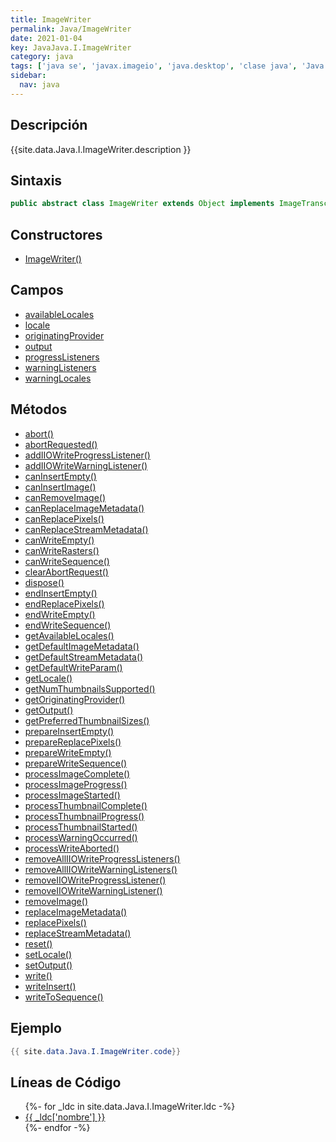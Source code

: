 ```yaml
---
title: ImageWriter
permalink: Java/ImageWriter
date: 2021-01-04
key: JavaJava.I.ImageWriter
category: java
tags: ['java se', 'javax.imageio', 'java.desktop', 'clase java', 'Java 1.0']
sidebar: 
  nav: java
---
```


## Descripción
{{site.data.Java.I.ImageWriter.description }}

## Sintaxis
~~~java
public abstract class ImageWriter extends Object implements ImageTranscoder
~~~

## Constructores
* [ImageWriter()](/Java/ImageWriter/ImageWriter/)

## Campos
* [availableLocales](/Java/ImageWriter/availableLocales)
* [locale](/Java/ImageWriter/locale)
* [originatingProvider](/Java/ImageWriter/originatingProvider)
* [output](/Java/ImageWriter/output)
* [progressListeners](/Java/ImageWriter/progressListeners)
* [warningListeners](/Java/ImageWriter/warningListeners)
* [warningLocales](/Java/ImageWriter/warningLocales)

## Métodos
* [abort()](/Java/ImageWriter/abort)
* [abortRequested()](/Java/ImageWriter/abortRequested)
* [addIIOWriteProgressListener()](/Java/ImageWriter/addIIOWriteProgressListener)
* [addIIOWriteWarningListener()](/Java/ImageWriter/addIIOWriteWarningListener)
* [canInsertEmpty()](/Java/ImageWriter/canInsertEmpty)
* [canInsertImage()](/Java/ImageWriter/canInsertImage)
* [canRemoveImage()](/Java/ImageWriter/canRemoveImage)
* [canReplaceImageMetadata()](/Java/ImageWriter/canReplaceImageMetadata)
* [canReplacePixels()](/Java/ImageWriter/canReplacePixels)
* [canReplaceStreamMetadata()](/Java/ImageWriter/canReplaceStreamMetadata)
* [canWriteEmpty()](/Java/ImageWriter/canWriteEmpty)
* [canWriteRasters()](/Java/ImageWriter/canWriteRasters)
* [canWriteSequence()](/Java/ImageWriter/canWriteSequence)
* [clearAbortRequest()](/Java/ImageWriter/clearAbortRequest)
* [dispose()](/Java/ImageWriter/dispose)
* [endInsertEmpty()](/Java/ImageWriter/endInsertEmpty)
* [endReplacePixels()](/Java/ImageWriter/endReplacePixels)
* [endWriteEmpty()](/Java/ImageWriter/endWriteEmpty)
* [endWriteSequence()](/Java/ImageWriter/endWriteSequence)
* [getAvailableLocales()](/Java/ImageWriter/getAvailableLocales)
* [getDefaultImageMetadata()](/Java/ImageWriter/getDefaultImageMetadata)
* [getDefaultStreamMetadata()](/Java/ImageWriter/getDefaultStreamMetadata)
* [getDefaultWriteParam()](/Java/ImageWriter/getDefaultWriteParam)
* [getLocale()](/Java/ImageWriter/getLocale)
* [getNumThumbnailsSupported()](/Java/ImageWriter/getNumThumbnailsSupported)
* [getOriginatingProvider()](/Java/ImageWriter/getOriginatingProvider)
* [getOutput()](/Java/ImageWriter/getOutput)
* [getPreferredThumbnailSizes()](/Java/ImageWriter/getPreferredThumbnailSizes)
* [prepareInsertEmpty()](/Java/ImageWriter/prepareInsertEmpty)
* [prepareReplacePixels()](/Java/ImageWriter/prepareReplacePixels)
* [prepareWriteEmpty()](/Java/ImageWriter/prepareWriteEmpty)
* [prepareWriteSequence()](/Java/ImageWriter/prepareWriteSequence)
* [processImageComplete()](/Java/ImageWriter/processImageComplete)
* [processImageProgress()](/Java/ImageWriter/processImageProgress)
* [processImageStarted()](/Java/ImageWriter/processImageStarted)
* [processThumbnailComplete()](/Java/ImageWriter/processThumbnailComplete)
* [processThumbnailProgress()](/Java/ImageWriter/processThumbnailProgress)
* [processThumbnailStarted()](/Java/ImageWriter/processThumbnailStarted)
* [processWarningOccurred()](/Java/ImageWriter/processWarningOccurred)
* [processWriteAborted()](/Java/ImageWriter/processWriteAborted)
* [removeAllIIOWriteProgressListeners()](/Java/ImageWriter/removeAllIIOWriteProgressListeners)
* [removeAllIIOWriteWarningListeners()](/Java/ImageWriter/removeAllIIOWriteWarningListeners)
* [removeIIOWriteProgressListener()](/Java/ImageWriter/removeIIOWriteProgressListener)
* [removeIIOWriteWarningListener()](/Java/ImageWriter/removeIIOWriteWarningListener)
* [removeImage()](/Java/ImageWriter/removeImage)
* [replaceImageMetadata()](/Java/ImageWriter/replaceImageMetadata)
* [replacePixels()](/Java/ImageWriter/replacePixels)
* [replaceStreamMetadata()](/Java/ImageWriter/replaceStreamMetadata)
* [reset()](/Java/ImageWriter/reset)
* [setLocale()](/Java/ImageWriter/setLocale)
* [setOutput()](/Java/ImageWriter/setOutput)
* [write()](/Java/ImageWriter/write)
* [writeInsert()](/Java/ImageWriter/writeInsert)
* [writeToSequence()](/Java/ImageWriter/writeToSequence)

## Ejemplo
~~~java
{{ site.data.Java.I.ImageWriter.code}}
~~~

## Líneas de Código
<ul>
{%- for _ldc in site.data.Java.I.ImageWriter.ldc -%}
   <li>
       <a href="{{_ldc['url'] }}">{{ _ldc['nombre'] }}</a>
   </li>
{%- endfor -%}
</ul>
